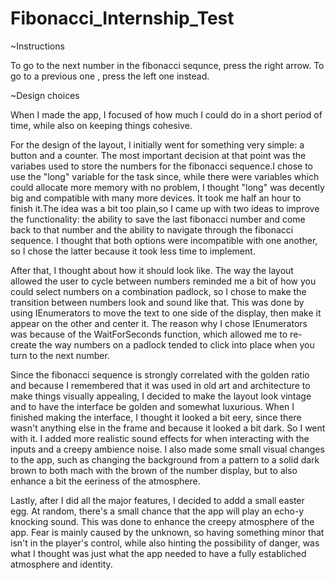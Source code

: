 # Fibonacci_Internship_Test

~Instructions

To go to the next number in the fibonacci sequnce, press the right arrow.
To go to a previous one , press the left one instead.

~Design choices

When I made the app, I focused of how much I could do in a short period of time, while also on keeping things cohesive.

For the design of the layout, I initially went for something very simple: a button and a counter. The most important decision at that point was the variabes used to store the numbers for the fibonacci sequence.I chose to use the "long" variable for the task since, while there were variables which could allocate more memory with no problem, I thought "long" was decently big and compatible with many more devices. It took me half an hour to finish it.The idea was a bit too plain,so I came up with two ideas to improve the functionality: the ability to save the last fibonacci number and come back to that number and the ability to navigate through the fibonacci sequence. I thought that both options were incompatible with one another, so I chose the latter because it took less time to implement. 

After that, I thought about how it should look like. The way the layout allowed the user to cycle between numbers reminded me a bit of how you could select numbers on a combination padlock, so I chose to make the transition between numbers look and sound like that. This was done by using IEnumerators to move the text to one side of the display, then make it appear on the other and center it. The reason why I chose IEnumerators was because of the WaitForSeconds function, which allowed me to re-create the way numbers on a padlock tended to click into place when you turn to the next number.

Since the fibonacci sequence is strongly correlated with the golden ratio and because I remembered that it was used in old art and architecture to make things visually appealing, I decided to make the layout look vintage and to have the interface be golden and somewhat luxurious. When I finished making the interface, I thought it looked a bit eery, since there wasn't anything else in the frame and because it looked a bit dark. So I went with it. I added more realistic sound effects for when interacting with the inputs and a creepy ambience noise. I also made some small visual changes to the app, such as changing the background from a pattern to a solid dark brown to both mach with the brown of the number display, but to also enhance a bit the eeriness of the atmosphere.

Lastly, after I did all the major features, I decided to addd a small easter egg. At random, there's a small chance that the app will play an echo-y knocking sound. This was done to enhance the creepy atmosphere of the app. Fear is mainly caused by the unknown, so having something minor that isn't in the player's control, while also hinting the possibility of danger, was what I thought was just what the app needed to have a fully establiched atmosphere and identity.
